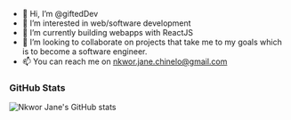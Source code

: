 - 👋 Hi, I’m @giftedDev
- 👀 I’m interested in web/software development
- 🌱 I’m currently building webapps with ReactJS 
- 💞️ I’m looking to collaborate on projects that take me to my goals which is to become a software engineer.
- 📫  You can reach me on nkwor.jane.chinelo@gmail.com

<!---
Nkwor-Jane/Nkwor-Jane is a ✨ special ✨ repository because its `README.md` (this file) appears on your GitHub profile.
You can click the Preview link to take a look at your changes.
--->
### GitHub Stats
![Nkwor Jane's GitHub stats](https://github-readme-stats.vercel.app/api?username=Nkwor-Jane&show_icons=true&theme=radical)
